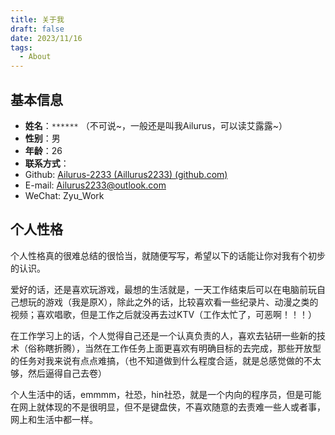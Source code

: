 ```yaml
---
title: 关于我
draft: false
date: 2023/11/16
tags:
  - About
---
```


## 基本信息

- **姓名**：`******` （不可说~，一般还是叫我Ailurus，可以读艾露露~）
- **性别**：男
- **年龄**：26
- **联系方式**：
- Github: [Ailurus-2233 (Aillurus2233) (github.com)](https://github.com/Ailurus-2233)
- E-mail: Ailurus2233@outlook.com
- WeChat: Zyu_Work

## 个人性格

个人性格真的很难总结的很恰当，就随便写写，希望以下的话能让你对我有个初步的认识。

爱好的话，还是喜欢玩游戏，最想的生活就是，一天工作结束后可以在电脑前玩自己想玩的游戏（我是原X），除此之外的话，比较喜欢看一些纪录片、动漫之类的视频；喜欢唱歌，但是工作之后就没再去过KTV（工作太忙了，可恶啊！！！）

在工作学习上的话，个人觉得自己还是一个认真负责的人，喜欢去钻研一些新的技术（俗称瞎折腾），当然在工作任务上面更喜欢有明确目标的去完成，那些开放型的任务对我来说有点点难搞，（也不知道做到什么程度合适，就是总感觉做的不太够，然后逼得自己去卷）

个人生活中的话，emmmm，社恐，hin社恐，就是一个内向的程序员，但是可能在网上就体现的不是很明显，但不是键盘侠，不喜欢随意的去责难一些人或者事，网上和生活中都一样。

